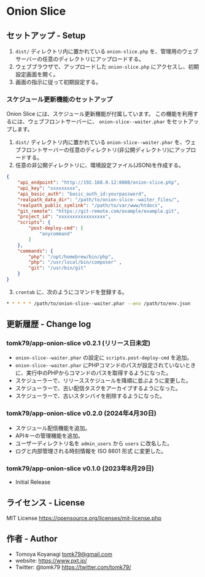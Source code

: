 # Onion Slice


## セットアップ - Setup

1. `dist/` ディレクトリ内に置かれている `onion-slice.php` を、管理用のウェブサーバーの任意のディレクトリにアップロードする。
2. ウェブブラウザで、アップロードした `onion-slice.php` にアクセスし、初期設定画面を開く。
3. 画面の指示に従って初期設定する。


### スケジュール更新機能のセットアップ

Onion Slice には、スケジュール更新機能が付属しています。
この機能を利用するには、ウェブフロントサーバーに、 `onion-slice--waiter.phar` をセットアップします。

1. `dist/` ディレクトリ内に置かれている `onion-slice--waiter.phar` を、ウェブフロントサーバーの任意のディレクトリ(非公開ディレクトリ)にアップロードする。
2. 任意の非公開ディレクトリに、環境設定ファイル(JSON)を作成する。

```json
{
    "api_endpoint": "http://192.168.0.12:8080/onion-slice.php",
    "api_key": "xxxxxxxxx",
    "api_basic_auth": "basic_auth_id:yourpassword",
    "realpath_data_dir": "/path/to/onion-slice--waiter_files/",
    "realpath_public_symlink": "/path/to/var/www/htdocs",
    "git_remote": "https://git-remote.com/example/example.git",
    "project_id": "xxxxxxxxxxxxxxxxx",
    "scripts": {
        "post-deploy-cmd": [
            "anycommand"
        ]
    },
    "commands": {
        "php": "/opt/homebrew/bin/php",
        "php": "/usr/local/bin/composer" ,
        "git": "/usr/bin/git"
    }
}
```

3. `crontab` に、次のようにコマンドを登録する。

```bash
* * * * * /path/to/onion-slice--waiter.phar --env /path/to/env.json
```



## 更新履歴 - Change log

### tomk79/app-onion-slice v0.2.1 (リリース日未定)

- `onion-slice--waiter.phar` の設定に `scripts.post-deploy-cmd` を追加。
- `onion-slice--waiter.phar` にPHPコマンドのパスが設定されていないときに、実行中のPHPからコマンドのパスを取得するようになった。
- スケジューラーで、リリーススケジュールを降順に並ぶように変更した。
- スケジューラーで、古い配信タスクをアーカイブするようになった。
- スケジューラーで、古いスタンバイを削除するようになった。

### tomk79/app-onion-slice v0.2.0 (2024年4月30日)

- スケジュール配信機能を追加。
- APIキーの管理機能を追加。
- ユーザーディレクトリ名を `admin_users` から `users` に改名した。
- ログと内部管理される時刻情報を ISO 8601 形式 に変更した。

### tomk79/app-onion-slice v0.1.0 (2023年8月29日)

- Initial Release



## ライセンス - License

MIT License https://opensource.org/licenses/mit-license.php


## 作者 - Author

- Tomoya Koyanagi <tomk79@gmail.com>
- website: <https://www.pxt.jp/>
- Twitter: @tomk79 <https://twitter.com/tomk79/>
